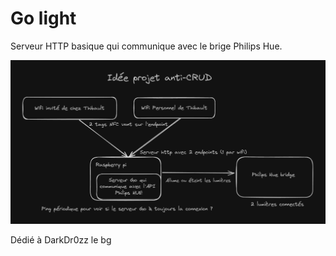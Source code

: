 # Go light

Serveur HTTP basique qui communique avec le brige Philips Hue.

![Explication projet](excalidraw.png)

Dédié à DarkDr0zz le bg